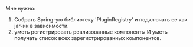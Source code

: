
Мне нужно:

1. Собрать Spring-ую библиотеку 'PluginRegistry' и подключать ее как jar-ик в зависимости.
2. уметь регистрировать реализованные компоненты И уметь получать список всех зарегистрированных компонентов.
